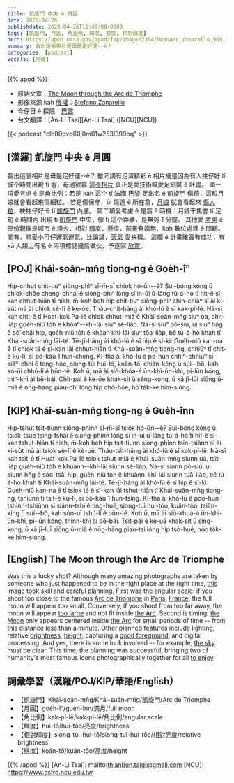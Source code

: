 ```yaml
---
title: 凱旋門 中央 ê 月圓
date: 2023-04-26
publishdate: 2023-04-26T11:45:00+0800
tags: [凱旋門, 月圓, 角比例, 輝度, 懸度, 相對輝度]
hero: https://apod.nasa.gov/apod/fap/image/2304/MoonArc_zanarello_960.jpg
summary: 翕出這張相片是毋是足好運--ê？
categories: [podcast]
vocals: [阿綠]
---
```


{{% apod %}}

- 原始文章：[The Moon through the Arc de Triomphe](https://apod.nasa.gov/apod/ap230426.html)
- 影像來源 kah [版權][copyright]：[Stefano Zanarello](https://www.instagram.com/stefano.zanarello/)
- 今仔日 ê 探險：[巴黎][Paris]
- 台文翻譯：[An-Li Tsai][An-Li Tsai] ([NCU][NCU])

{{< podcast "clh80pvq60j0m01w253l399bq" >}}

## [漢羅] 凱旋門 中央 ê 月圓
翕出這張相片是毋是足好運--ê？
雖罔講有足濟精彩 ê 相片攏是因為有人拄仔好 tī 彼个時間出現 tī 遐，毋過欲翕 [這張相片][this image] 真正是愛技術嘛愛足細膩 ê 計畫。
頭一項愛考慮 ê 是角比例：若是 kah 這个 tī [法國][France] [巴黎][Paris] 足出名 ê [凱旋門][Arc de Triomphe] 傷倚，這粒月娘就會看起來傷細粒。
若是傷保守，ùi 傷遠 ê 所在翕，[月娘][the Moon] 就會看起來 [傷大粒][too large]，袂拄仔好卡 tī [凱旋門][the Arc 1] 內底。
第二項愛考慮 ê 是翕 ê 時機：月娘干焦會 tī 足短 ê 時間內 出現 tī [凱旋門][the Arc 2] 中央，像 tī 這个距離，是無夠 1 分鐘。
其他愛 [考慮][planned] ê 部份親像是城市 ê 燈火、相對 [輝度][brightness]、[懸度][height]、[前景有媠無][good foreground]、kah 數位處理 ê 問題。
閣有，嘛愛小可仔運氣運氣，比論講，[天氣][the sky] 愛袂䆀。
這擺 ê 計畫確實有成功，有 kā 人類上有名 ê 兩項標誌攏翕做伙，予逐家 [欣賞][to enjoy]。

## [POJ] Khái-soân-mn̂g tiong-ng ê Goe̍h-îⁿ
Hip-chhut chit-tiuⁿ siòng-phìⁿ sī-m̄-sī chiok hó-ūn--ê?
Sui-bóng kóng ū chiok-chōe cheng-chhái ê siòng-phìⁿ lóng sī in-ūi ū-lâng tú-á-hó tī hit-ê sî-kan chhut-hiān tī hiah, m̄-koh beh hip chit-tiuⁿ siòng-phìⁿ chin-chiàⁿ sī ài ki-su̍t mā ài chiok sè-lī ê kè-ōe.
Thâu-chi̍t-hāng ài khó-lū ê sī kak-pí-lē: Nā-sī kah chit-ê tī Hoat-kok Pa-lê chiok chhut-miâ ê Khái-soân-mn̂g siuⁿ óa, chit-lia̍p goe̍h-niû to̍h ē khòaⁿ--khí-lâi siuⁿ sè-lia̍p.
Nā-sī siuⁿ pó-siú, ùi siuⁿ hn̄g ê só͘-chāi hip, goe̍h-niû to̍h ē khòaⁿ-khí-lâi siuⁿ tōa-lia̍p, bē tú-á-hó khah tī Khái-soân-mn̂g lāi-té.
Tē-jī-hāng ài khó-lū ê sī hip ê sî-ki: Goe̍h-niû kan-na ē tī chiok té ê sî-kan lāi chhut-hiān tī Khái-soân-mn̂g tiong-ng, chhiūⁿ tī chit-ê kū-lī, sī bô-kàu 1 hun-cheng.
Kî-tha ài khó-lū ê pō͘-hūn chhiⁿ-chhiūⁿ sī siâⁿ-chhī ê teng-hóe, siong-tùi hui-tō͘, koân-tō͘, chiân-kéng ū súi--bô, kah só͘-ūi chhú-lí ê būn-tê.
Koh ū, mā ài sió-khóa-á ūn-khì-ūn-khì, pí-lūn kóng, thiⁿ-khì ài bē-bái.
Chit-pái ê kè-ōe khak-si̍t ū sêng-kong, ū kā jī-lūi siōng ū-miâ ê nn̄g-hāng piau-chì lóng hip chò-hóe, hō͘ ta̍k-ke him-sióng.

## [KIP] Khái-suân-mn̂g tiong-ng ê Gue̍h-înn
Hip-tshut tsit-tiunn siòng-phìnn sī-m̄-sī tsiok hó-ūn--ê?
Sui-bóng kóng ū tsiok-tsuē tsing-tshái ê siòng-phìnn lóng sī in-uī ū-lâng tú-á-hó tī hit-ê sî-kan tshut-hiān tī hiah, m̄-koh beh hip tsit-tiunn siòng-phìnn tsin-tsiànn sī ài ki-su̍t mā ài tsiok sè-lī ê kè-uē.
Thâu-tsi̍t-hāng ài khó-lū ê sī kak-pí-lē: Nā-sī kah tsit-ê tī Huat-kok Pa-lê tsiok tshut-miâ ê Khái-suân-mn̂g siunn uá, tsit-lia̍p gue̍h-niû to̍h ē khuànn--khí-lâi siunn sè-lia̍p.
Nā-sī siunn pó-siú, uì siunn hn̄g ê sóo-tsāi hip, gue̍h-niû to̍h ē khuànn-khí-lâi siunn tuā-lia̍p, bē tú-á-hó khah tī Khái-suân-mn̂g lāi-té.
Tē-jī-hāng ài khó-lū ê sī hip ê sî-ki: Gue̍h-niû kan-na ē tī tsiok té ê sî-kan lāi tshut-hiān tī Khái-suân-mn̂g tiong-ng, tshiūnn tī tsit-ê kū-lī, sī bô-kàu 1 hun-tsing.
Kî-tha ài khó-lū ê pōo-hūn tshinn-tshiūnn sī siânn-tshī ê ting-hué, siong-tuì hui-tōo, kuân-tōo, tsiân-kíng ū suí--bô, kah sóo-uī tshú-lí ê būn-tê.
Koh ū, mā ài sió-khuá-á ūn-khì-ūn-khì, pí-lūn kóng, thinn-khì ài bē-bái.
Tsit-pái ê kè-uē khak-si̍t ū sîng-kong, ū kā jī-luī siōng ū-miâ ê nn̄g-hāng piau-tsì lóng hip tsò-hué, hōo ta̍k-ke him-sióng.

## [English] The Moon through the Arc de Triomphe
Was this a lucky shot?
Although many amazing photographs are taken by someone who just happened to be in the right place at the right time, [this image][this image] took skill and careful planning.
First was the angular scale: if you shoot too close to the famous [Arc de Triomphe][Arc de Triomphe] in [Paris][Paris], [France][France], the full moon will appear too small.
Conversely, if you shoot from too far away, the moon will appear [too large][too large] and not fit inside [the Arc][the Arc 1].
Second is timing: [the Moon][the Moon] only appears centered inside [the Arc][the Arc 2] for small periods of time -- from this distance less than a minute.
Other [planned][planned] features include lighting, relative [brightness][brightness], [height][height], capturing a [good foreground][good foreground], and digital processing.
And yes, there is some luck involved -- for example, [the sky][the sky] must be clear.
This time, the planning was successful, bringing two of humanity's most famous icons photographically together for all [to enjoy][to enjoy].

## 詞彙學習（漢羅/POJ/KIP/華語/English）
- 【凱旋門】Khái-soân-mn̂g/Khái-suân-mn̂g/凱旋門/Arc de Triomphe
- 【月圓】goe̍h-îⁿ/gue̍h-înn/滿月/full moon
- 【角比例】kak-pí-lē/kak-pí-lē/角比例/angular scale
- 【輝度】hui-tō͘/hui-tōo/亮度/brightness
- 【相對輝度】siong-tùi-hui-tō͘/siong-tuì-hui-tōo/相對亮度/relative brightness
- 【懸度】koân-tō͘/kuân-tōo/高度/height

{{% /apod %}}
[An-Li Tsai]: mailto:thianbun.taigi@gmail.com
[NCU]: https://www.astro.ncu.edu.tw

[copyright]: https://apod.nasa.gov/apod/fap/lib/about_apod.html#srapply
[License]: https://creativecommons.org/licenses/by/2.0/

[this image]:https://www.instagram.com/p/CrER4JxslXM/
[Arc de Triomphe]:https://en.wikipedia.org/wiki/Arc_de_Triomphe
[Paris]:https://youtu.be/72kRM86V-dw
[France]:https://en.wikipedia.org/wiki/France
[too large]:https://media-be.chewy.com/wp-content/uploads/2019/10/29114842/pet-boops-main.jpg
[the Arc 1]:https://www.paris-arc-de-triomphe.fr/
[the Moon]:https://moon.nasa.gov/moon-in-motion/moon-phases/
[the Arc 2]:https://youtu.be/agnZuZkqW-M
[planned]:https://apod.nasa.gov/apod/ap210913.html
[brightness]:https://apod.nasa.gov/apod/ap230308.html
[height]:https://apod.nasa.gov/apod/ap110417.html
[good foreground]:https://apod.nasa.gov/apod/ap221213.html
[the sky]:https://apod.nasa.gov/apod/ap220321.html
[to enjoy]:https://www.boredpanda.com/blog/wp-content/uploads/2015/09/happy-cat-smiling-23__880.jpg
